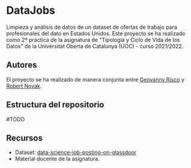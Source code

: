 # DataJobs

Limpieza y análisis de datos de un dataset de ofertas de trabajo para profesionales del dato en Estados Unidos. Este proyecto se ha realizado como 2º práctica de la asignatura de "Tipología y Ciclo de Vida de los Datos" de la Universitat Oberta de Catalunya (UOC) - curso 2021/2022.

## Autores
El proyecto se ha realizado de manera conjunta entre [Geovanny Risco](https://github.com/geovalexis) y [Robert Novak](https://github.com/roberttnovak). 

## Estructura del repositorio

\#TODO

## Recursos
* Dataset: [data-science-job-posting-on-glassdoor](https://www.kaggle.com/rashikrahmanpritom/data-science-job-posting-on-glassdoor?select=Uncleaned_DS_jobs.csv)
* Material docente de la asignatura.

